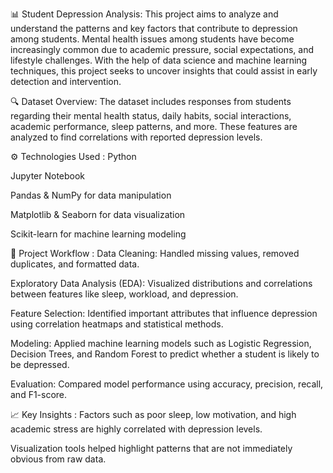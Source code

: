 📊 Student Depression Analysis:
This project aims to analyze and understand the patterns and key factors that contribute to depression among students. Mental health issues among students have become increasingly common due to academic pressure, social expectations, and lifestyle challenges. With the help of data science and machine learning techniques, this project seeks to uncover insights that could assist in early detection and intervention.

🔍 Dataset Overview:
The dataset includes responses from students regarding their mental health status, daily habits, social interactions, academic performance, sleep patterns, and more. These features are analyzed to find correlations with reported depression levels.

⚙️ Technologies Used :
Python

Jupyter Notebook

Pandas & NumPy for data manipulation

Matplotlib & Seaborn for data visualization

Scikit-learn for machine learning modeling

🧠 Project Workflow :
Data Cleaning: Handled missing values, removed duplicates, and formatted data.

Exploratory Data Analysis (EDA): Visualized distributions and correlations between features like sleep, workload, and depression.

Feature Selection: Identified important attributes that influence depression using correlation heatmaps and statistical methods.

Modeling: Applied machine learning models such as Logistic Regression, Decision Trees, and Random Forest to predict whether a student is likely to be depressed.

Evaluation: Compared model performance using accuracy, precision, recall, and F1-score.

📈 Key Insights :
Factors such as poor sleep, low motivation, and high academic stress are highly correlated with depression levels.

Visualization tools helped highlight patterns that are not immediately obvious from raw data.
